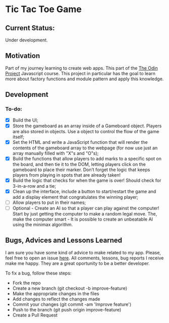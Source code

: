 # Tic Tac Toe Game

## Current Status:

Under development.

## Motivation

Part of my journey learning to create web apps. This part of the [The Odin Project](https://www.theodinproject.com/) Javascript course. This project in particular has the goal to learn more about factory functions and module pattern and apply this knowledge.

## Development

### To-do:

- [x] Build the UI;
- [x] Store the gameboard as an array inside of a Gameboard object. Players are also stored in objects. Use a object to control the flow of the game itself;
- [x] Set the HTML and write a JavaScript function that will render the contents of the gameboard array to the webpage (for now use just an array manually filled with "X"s and "O"s);
- [x] Build the functions that allow players to add marks to a specific spot on the board, and then tie it to the DOM, letting players click on the gameboard to place their marker. Don’t forget the logic that keeps players from playing in spots that are already taken!
- [x] Build the logic that checks for when the game is over! Should check for 3-in-a-row and a tie;
- [x] Clean up the interface, include a button to start/restart the game and add a display element that congratulates the winning player;
- [ ] Allow players to put in their names;
- [ ] Optional - Create an AI so that a player can play against the computer! Start by just getting the computer to make a random legal move. The, make the computer smart - It is possible to create an unbeatable AI using the minimax algorithm.

## Bugs, Advices and Lessons Learned

I am sure you have some kind of advice to make related to my app. Please, feel free to open an issue [here](https://github.com/jofortunato/bookLibrary/issues/new).
All comments, lessons, bug reports I receive make me happy. They are a great oportunity to be a better developer.

To fix a bug, follow these steps:

- Fork the repo
- Create a new branch (git checkout -b improve-feature)
- Make the appropriate changes in the files
- Add changes to reflect the changes made
- Commit your changes (git commit -am 'Improve feature')
- Push to the branch (git push origin improve-feature)
- Create a Pull Request
